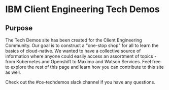 # IBM Client Engineering Tech Demos

## Purpose

The Tech Demos site has been created for the Client Engineering Community. Our goal is to construct a "one-stop shop" for all to learn the basics of cloud-native. We wanted to have a collective source of information where anyone could easily access an assortment of topics - from Kubernetes and Openshift to Maximo and Watson Services. Feel free to explore the rest of this page and learn how you can contribute to this site as well. 

Check out the #ce-techdemos slack channel if you have any questions.